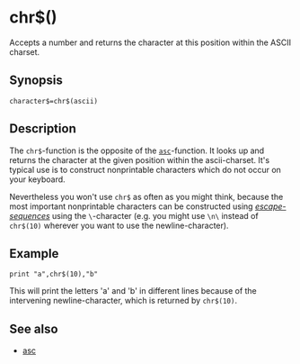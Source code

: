 # chr$()

Accepts a number and returns the character at this position within the ASCII charset.

## Synopsis

```basic
character$=chr$(ascii)
```

## Description

The ```chr$```-function is the opposite of the [```asc```](asc.html)-function. It looks up and returns the character at the given position within the ascii-charset. It's typical use is to construct nonprintable characters which do not occur on your keyboard.

Nevertheless you won't use ```chr$``` as often as you might think, because the most important nonprintable characters can be constructed using [*escape-sequences*](../escape-sequences.html) using the ```\```-character (e.g. you might use ```\n\``` instead of ```chr$(10)``` wherever you want to use the newline-character).

## Example

```basic
print "a",chr$(10),"b"
```

This will print the letters 'a' and 'b' in different lines because of the intervening newline-character, which is returned by ```chr$(10)```.

## See also

 * [asc](asc.html)
